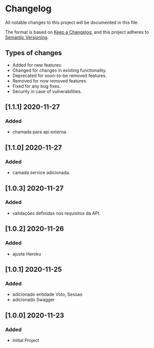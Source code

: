 # Changelog

All notable changes to this project will be documented in this file.

The format is based on [Keep a Changelog](https://keepachangelog.com/en/1.0.0/),
and this project adheres to [Semantic Versioning](https://semver.org/spec/v2.0.0.html).


## Types of changes

- Added for new features.
- Changed for changes in existing functionality.
- Deprecated for soon-to-be removed features.
- Removed for now removed features.
- Fixed for any bug fixes.
- Security in case of vulnerabilities.

## [1.1.1] 2020-11-27

### Added

- chamada para api externa.

## [1.1.0] 2020-11-27

### Added

- camada service adicionada.

## [1.0.3] 2020-11-27

### Added

- validações definidas nos requisitos da API.

## [1.0.2] 2020-11-26

### Added

- ajuste Heroku

## [1.0.1] 2020-11-25

### Added

- adicionado entidade Voto, Sessao
- adicionado Swagger
          

## [1.0.0] 2020-11-23

### Added
- Initial Project
